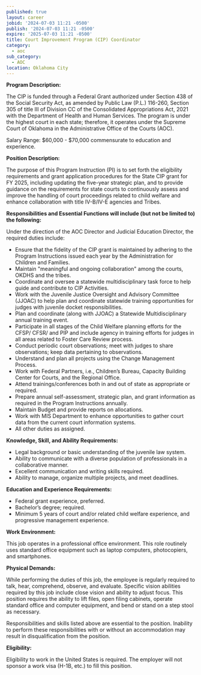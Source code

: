 ```yaml
---
published: true
layout: career
jobid: '2024-07-03 11:21 -0500'
publish: '2024-07-03 11:21 -0500'
expire: '2025-07-03 11:21 -0500'
title: Court Improvement Program (CIP) Coordinator
category:
  - aoc
sub_category:
  - AOC
location: Oklahoma City
---
```

**Program Description:**

The CIP is funded through a Federal Grant authorized under Section 438 of the Social Security Act, as amended by Public Law (P.L.) 116-260, Section 305 of title III of Division CC of the Consolidated Appropriations Act, 2021 with the Department of Health and Human Services. The program is under the highest court in each state; therefore, it operates under the Supreme Court of Oklahoma in the Administrative Office of the Courts (AOC). 

Salary Range: $60,000 - $70,000 commensurate to education and experience.

**Position Description:**

The purpose of this Program Instruction (PI) is to set forth the eligibility requirements and grant application procedures for the State CIP grant for FY 2025, including updating the five-year strategic plan, and to provide guidance on the requirements for state courts to continuously assess and improve the handling of court proceedings related to child welfare and enhance collaboration with title IV-B/IV-E agencies and Tribes. 

**Responsibilities and Essential Functions will include (but not be limited to) the following:**

Under the direction of the AOC Director and Judicial Education Director, the required duties include:

- Ensure that the fidelity of the CIP grant is maintained by adhering to the Program Instructions issued each year by the Administration for Children and Families.
- Maintain "meaningful and ongoing collaboration" among the courts, OKDHS and the tribes. 
- Coordinate and oversee a statewide multidisciplinary task force to help guide and contribute to CIP Activities.
- Work with the Juvenile Justice Oversight and Advisory Committee (JJOAC) to help plan and coordinate statewide training opportunities for judges with juvenile docket responsibilities.
- Plan and coordinate (along with JJOAC) a Statewide Multidisciplinary annual training event.
- Participate in all stages of the Child Welfare planning efforts for the CFSP/ CFSR/ and PIP and include agency in training efforts for judges in all areas related to Foster Care Review process.
- Conduct periodic court observations; meet with judges to share observations; keep data pertaining to observations.
- Understand and plan all projects using the Change Management Process.
- Work with Federal Partners, i.e., Children’s Bureau, Capacity Building Center for Courts, and the Regional Office.
- Attend trainings/conferences both in and out of state as appropriate or required.
- Prepare annual self-assessment, strategic plan, and grant information as required in the Program Instructions annually.
- Maintain Budget and provide reports on allocations.
- Work with MIS Department to enhance opportunities to gather court data from the current court information systems.
- All other duties as assigned.

**Knowledge, Skill, and Ability Requirements:**

- Legal background or basic understanding of the juvenile law system.
- Ability to communicate with a diverse population of professionals in a collaborative manner.
- Excellent communication and writing skills required.
- Ability to manage, organize multiple projects, and meet deadlines.

**Education and Experience Requirements:**

- Federal grant experience, preferred.
- Bachelor’s degree; required.
- Minimum 5 years of court and/or related child welfare experience, and progressive management experience.

**Work Environment:**

This job operates in a professional office environment. This role routinely uses standard office equipment such as laptop computers, photocopiers, and smartphones. 

**Physical Demands:**

While performing the duties of this job, the employee is regularly required to talk, hear, comprehend, observe, and evaluate. Specific vision abilities required by this job include close vision and ability to adjust focus. This position requires the ability to lift files, open filing cabinets, operate standard office and computer equipment, and bend or stand on a step stool as necessary.  

Responsibilities and skills listed above are essential to the position. Inability to perform these responsibilities with or without an accommodation may result in disqualification from the position. 

**Eligibility:** 

Eligibility to work in the United States is required. The employer will not sponsor a work visa (H-1B, etc.) to fill this position.
